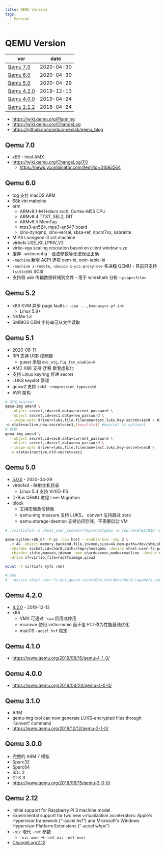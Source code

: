 ```yaml
---
title: QEMU Version
tags:
  - Version
---
```


# QEMU Version

| ver                     | date       |
| ----------------------- | ---------- |
| [Qemu 7.0](#qemu-70)    | 2020-04-30 |
| [Qemu 6.0](#qemu-60)    | 2020-04-30 |
| [Qemu 5.0](#qemu-50)    | 2020-04-29 |
| [Qemu 4.2.0](#qemu-420) | 2019-12-13 |
| [Qemu 4.0.0](#qemu-400) | 2019-04-24 |
| [Qemu 2.1.2](#qemu-212) | 2018-04-24 |

- https://wiki.qemu.org/Planning
- https://wiki.qemu.org/ChangeLog
- https://github.com/airbus-seclab/qemu_blog

## Qemu 7.0

- x86 - Intel AMX
- https://wiki.qemu.org/ChangeLog/7.0
  - https://news.ycombinator.com/item?id=31093564

## Qemu 6.0

- tcg 支持 macOS ARM
- 68k virt mahcine
- arm
  - ARMv8.1-M Helium arch, Cortex-M55 CPU
  - ARMv8.4 TTST, SEL2, DIT
  - ARMv8.5 MemTag
  - mps3-an524, mps3-an547 board
  - xlnx-zynqmp, xlnx-versal, sbsa-ref, npcm7xx, sabrelite
- MIPS Loongson-3 virt machine
- virtiofs USE_KILLPRIV_V2
- virtio-vga scaling resolution based on client window size
- 废弃 -writeconfig - 语法参数等无法保证正确
- `-machine` 新增 ACPI 选项 oem-id, oem-table-id
- `-machine x-remote`, `-device x-pci-proxy-dev` 多进程 QEMU - 目前只支持 `lsi53c895` SCSI
- 支持将 usb 传输数据转储到文件 - 用于 wireshark 分析 - `pcap=<file>`

## Qemu 5.2

- x86 KVM 异步 page faults - `-cpu ...,kvm-async-pf-int`
  - Linux 5.8+
- NVMe 1.3
- SMBIOS OEM 字符串可从文件读取

## Qemu 5.1

- 2020-08-11
- RPi 支持 USB 控制器
  - guest 添加 `dwc_otg.fiq_fsm_enable=0`
- AMD X86 支持 迁移 嵌套虚拟化
- 支持 Linux keyring 传递 secret
- LUKS keyslot 管理
- qcow2 支持 zstd - `compression_type=zstd`
- AVR 架构

```bash
# 添加 keyslot
qemu-img amend \
  --object secret,id=sec0,data=current_password \
  --object secret,id=sec1,data=new_password \
  --image-opts driver=luks,file.filename=test.luks,key-secret=sec0 \ #image has to be opened with --image-opts to pass current secret
-o state=active,new-secret=sec1,[keyslot=1] #keyslot is optional
# 移除
qemu-img amend \
  --object secret,id=sec0,data=current_password \
  --object secret,id=sec1,data=new_password \
  --image-opts driver=luks,file.filename=test.luks,key-secret=sec0 \
  -o state=inactive,old-secret=sec1
```

## Qemu 5.0

- [5.0.0](https://www.qemu.org/2020/04/29/qemu-5-0-0/) - 2020-04-29
- virtiofsd - 映射主机目录
  - Linux 5.4 支持 VirtIO-FS
- D-Bus QEMU 进程 Live-Migration
- block
  - 支持压缩备份镜像
  - qemu-img measure 支持 LUKS， convert 支持跳过 zero
  - qemu-storage-daemon 支持访问存储，不需要启动 VM

```bash
# ./virtiofsd -o vhost_user_socket=/tmp/vhostqemu -o source=$TESTDIR -o cache=always

qemu-system-x86_64 -M pc -cpu host --enable-kvm -smp 2 \
  -m 4G -object memory-backend-file,id=mem,size=4G,mem-path=/dev/shm,share=on -numa node,memdev=mem \
  -chardev socket,id=char0,path=/tmp/vhostqemu -device vhost-user-fs-pci,queue-size=1024,chardev=char0,tag=myfs \
  -chardev stdio,mux=on,id=mon -mon chardev=mon,mode=readline -device virtio-serial-pci -device virtconsole,chardev=mon -vga none -display none \
  -drive if=virtio,file=rootfsimage.qcow2

mount -t virtiofs myfs /mnt

# DAX
#  -device vhost-user-fs-pci,queue-size=1024,chardev=char0,tag=myfs,cache-size=2G
```

## Qemu 4.2.0

- [4.2.0](https://www.qemu.org/2019/12/13/qemu-4-2-0/) - 2019-12-13
- x86
  - VMX 可通过 `-cpu` 启用或停用
  - microvm 使用 virtio-mmio 而不是 PCI 作为性能基线优化
  - macOS `-accel hvf` 稳定

## Qemu 4.1.0

- https://www.qemu.org/2019/08/16/qemu-4-1-0/

## Qemu 4.0.0

- https://www.qemu.org/2019/04/24/qemu-4-0-0/

## Qemu 3.1.0

- ARM
- qemu-img tool can now generate LUKS-encrypted files through ‘convert’ command
- https://www.qemu.org/2018/12/12/qemu-3-1-0/

## Qemu 3.0.0

- 完整的 ARM 7 模拟
- Sparc32
- Sparc64
- SDL 2
- GTK 3
- https://www.qemu.org/2018/08/15/qemu-3-0-0/

## Qemu 2.12

- Initial support for Raspberry Pi 3 machine model
- Experimental support for two new virtualization accelerators: Apple's Hypervisor.framework ("-accel hvf") and Microsoft's Windows Hypervisor Platform Extensions ("-accel whpx")
- `-nic` 取代 `-net` 参数
  - `-nic user` -> `-net nic -net user`
- [ChangeLog/2.12](https://wiki.qemu.org/ChangeLog/2.12)
